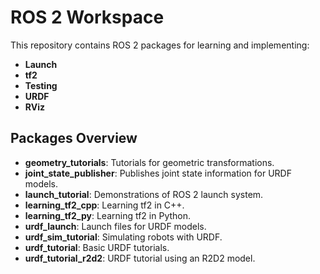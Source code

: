 # ROS 2 Workspace

This repository contains ROS 2 packages for learning and implementing:
- **Launch**
- **tf2**
- **Testing**
- **URDF**
- **RViz**


## Packages Overview
- **geometry_tutorials**: Tutorials for geometric transformations.
- **joint_state_publisher**: Publishes joint state information for URDF models.
- **launch_tutorial**: Demonstrations of ROS 2 launch system.
- **learning_tf2_cpp**: Learning tf2 in C++.
- **learning_tf2_py**: Learning tf2 in Python.
- **urdf_launch**: Launch files for URDF models.
- **urdf_sim_tutorial**: Simulating robots with URDF.
- **urdf_tutorial**: Basic URDF tutorials.
- **urdf_tutorial_r2d2**: URDF tutorial using an R2D2 model.
